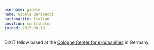 ```yaml
---
username: gioele
name: Gioele Barabucci
nationality: Italian
position: contributor
joined: 2015-08-19
---
```

DiXiT fellow based at the [Cologne Center for eHumanities](http://cceh.uni-koeln.de/) in Germany.
